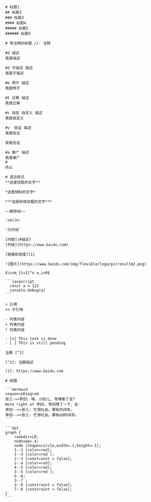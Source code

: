 ````
# 标题1
## 标题2
### 标题3
#### 标题4
##### 标题5
###### 标题6

# 带注释的标题 //: 注释

#d 描述
我是描述

#d 子描述 描述
我是子描述

#e 例子 描述
我是例子

#t 迁移 描述
我是迁移

#c 自定 自定义 描述
我是自定义

#v  验证 描述
我是验证

我是验证

#a 推广 描述
我是推广
#
终止

# 语法样式
**这是加粗的文字**

*这是倾斜的文字*

***这是斜体加粗的文字***

~~删除线~~

:smile:

`行内块`

[内链](#描述)
[外链](https://www.baidu.com)

[链接到百度][1]

![图片](https://www.baidu.com/img/flexible/logo/pc/result@2.png)

$\sum_{i=1}^n a_i=0$

```javascript
  const a = 123
  console.debug(a)
```

> 引用
>> 子引用

- 列表内容
+ 列表内容
* 列表内容

- [x] This task is done
- [ ] This is still pending

注脚 [^1]

[^1]: 注脚描述

[1]: https://www.baidu.com

# 制图

```mermaid
sequenceDiagram
张三->>李四: 嘿，小四儿, 写博客了没?
Note right of 李四: 李四愣了一下，说：
李四-->>张三: 忙得吐血，哪有时间写。
李四-->>张三: 忙得吐血，哪有dd时间写。
```

```dot
graph {
    rankdir=LR;
    nodesep=.4;
    node [shape=circle,width=.1,height=.1];
    1--2 [color=red];
    1--3 [color=red ];
    2--3 [constraint = false];
    2--4 [color=red];
    4--5 [color=red];
    3--5 [color=red ];
    5--6;
    3--7 ;
    3--8 [constraint = false];
    7--8 [constraint = false];
}
```

````

